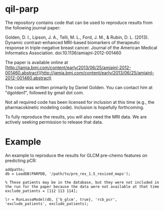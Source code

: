 qil-parp
========

The repository contains code that can be used to reproduce results from the following journal paper:

Golden, D. I., Lipson, J. A., Telli, M. L., Ford, J. M., & Rubin, D. L. (2013). Dynamic contrast-enhanced MRI-based biomarkers of therapeutic response in triple-negative breast cancer. Journal of the American Medical Informatics Association. doi:10.1136/amiajnl-2012-001460

The paper is available online at [http://jamia.bmj.com/content/early/2013/06/25/amiajnl-2012-001460.abstract](http://jamia.bmj.com/content/early/2013/06/25/amiajnl-2012-001460.abstract)

The code was written primarily by Daniel Golden. You can contact him at "dgolden1", followed by gmail dot com.

Not all required code has been licensed for inclusion at this time (e.g., the pharmacokinetic modeling code). Inclusion is hopefully forthcoming.

To fully reproduce the results, you will also need the MRI data. We are actively seeking permission to release that data.


# Example
An example to reproduce the results for GLCM pre-chemo features on predicting pCR:

    addpaths;
    db = LoadDB(PARPDB, '/path/to/pre_res_1.5_resized_maps');
    
    % These patients may be in the database, but they were not included in the run for the paper because the data were not available at that time
    exclude_patients = [112 113 114];
    
    lr = RunLassoModel(db, {'b_glcm', true}, 'rcb_pcr', 'exclude_patients', exclude_patients); 
